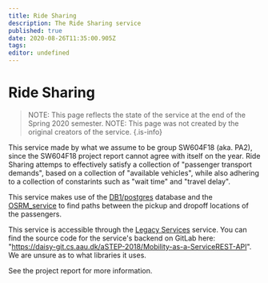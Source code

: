 ```yaml
---
title: Ride Sharing
description: The Ride Sharing service 
published: true
date: 2020-08-26T11:35:00.905Z
tags: 
editor: undefined
---
```


# Ride Sharing

> NOTE: This page reflects the state of the service at the end of the Spring 2020 semester.
> NOTE: This page was not created by the original creators of the service.
{.is-info}

This service made by what we assume to be group SW604F18 (aka. PA2), since the SW604F18 project report cannot agree with itself on the year. Ride Sharing attemps to effectively satisfy a collection of "passenger transport demands", based on a collection of "available vehicles", while also adhering to a collection of constarints such as "wait time" and "travel delay".

This service makes use of the [DB1/postgres](/databases/DB1/postgres) database and the [OSRM_service](/servers#db1-and-db2) to find paths between the pickup and dropoff locations of the passengers. 

This service is accessible through the [Legacy Services](/services/legacy-services) service. You can find the source code for the service's backend on GitLab here: "https://daisy-git.cs.aau.dk/aSTEP-2018/Mobility-as-a-ServiceREST-API". We are unsure as to what libraries it uses.

See the project report for more information.
